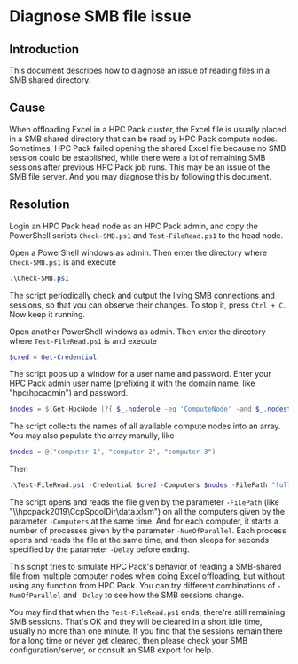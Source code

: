 # Diagnose SMB file issue

## Introduction

This document describes how to diagnose an issue of reading files in a SMB shared directory.

## Cause

When offloading Excel in a HPC Pack cluster, the Excel file is usually placed in a SMB shared directory that can be read by HPC Pack compute nodes. Sometimes, HPC Pack failed opening the shared Excel file because no SMB session could be established, while there were a lot of remaining SMB sessions after previous HPC Pack job runs. This may be an issue of the SMB file server. And you may diagnose this by following this document.

## Resolution

Login an HPC Pack head node as an HPC Pack admin, and copy the PowerShell scripts `Check-SMB.ps1` and `Test-FileRead.ps1` to the head node.

Open a PowerShell windows as admin. Then enter the directory where `Check-SMB.ps1` is and execute

```ps1
.\Check-SMB.ps1
```

The script periodically check and output the living SMB connections and sessions, so that you can observe their changes. To stop it, press `Ctrl + C`. Now keep it running.

Open another PowerShell windows as admin. Then enter the directory where `Test-FileRead.ps1` is and execute

```ps1
$cred = Get-Credential
```

The script pops up a window for a user name and password. Enter your HPC Pack admin user name (prefixing it with the domain name, like "hpc\hpcadmin") and password.

```ps1
$nodes = $(Get-HpcNode |?{ $_.noderole -eq 'ComputeNode' -and $_.nodestate -eq 'Online' -and $_.NodeHealth -eq 'OK'} | %{$_.NetBiosName})
```

The script collects the names of all available compute nodes into an array. You may also populate the array manully, like

```ps1
$nodes = @("computer 1", "computer 2", "computer 3")
```

Then

```ps1
.\Test-FileRead.ps1 -Credential $cred -Computers $nodes -FilePath "full path to a file in a SMB share" -NumOfParallel 25 -Delay 15
```

The script opens and reads the file given by the parameter `-FilePath` (like "\\\\hpcpack2019\CcpSpoolDir\data.xlsm") on all the computers given by the parameter `-Computers` at the same time. And for each computer, it starts a number of processes given by the parameter `-NumOfParallel`. Each process opens and reads the file at the same time, and then sleeps for seconds specified by the parameter `-Delay` before ending.

This script tries to simulate HPC Pack's behavior of reading a SMB-shared file from multiple computer nodes when doing Excel offloading, but without using any function from HPC Pack. You can try different combinations of `-NumOfParallel` and `-Delay` to see how the SMB sessions change.

You may find that when the `Test-FileRead.ps1` ends, there're still remaining SMB sessions. That's OK and they will be cleared in a short idle time, usually no more than one minute. If you find that the sessions remain there for a long time or never get cleared, then please check your SMB configuration/server, or consult an SMB export for help.
